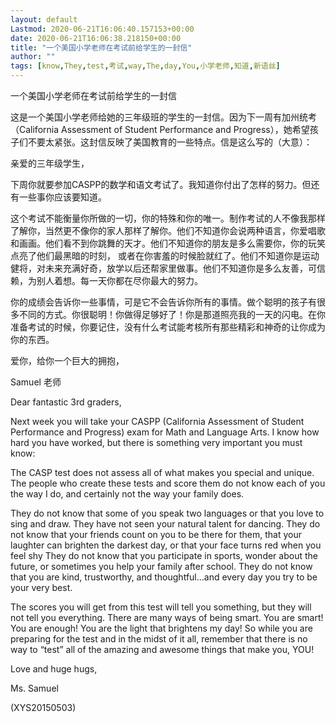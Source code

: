 ```yaml
---
layout: default
Lastmod: 2020-06-21T16:06:40.157153+00:00
date: 2020-06-21T16:06:38.218150+00:00
title: "一个美国小学老师在考试前给学生的一封信"
author: ""
tags: [know,They,test,考试,way,The,day,You,小学老师,知道,新语丝]
---
```


一个美国小学老师在考试前给学生的一封信

这是一个美国小学老师给她的三年级班的学生的一封信。因为下一周有加州统考（California Assessment of Student Performance and Progress），她希望孩子们不要太紧张。这封信反映了美国教育的一些特点。信是这么写的（大意）：

亲爱的三年级学生，

下周你就要参加CASPP的数学和语文考试了。我知道你付出了怎样的努力。但还有一些事你应该要知道。

这个考试不能衡量你所做的一切，你的特殊和你的唯一。制作考试的人不像我那样了解你，当然更不像你的家人那样了解你。他们不知道你会说两种语言，你爱唱歌和画画。他们看不到你跳舞的天才。他们不知道你的朋友是多么需要你，你的玩笑点亮了他们最黑暗的时刻， 或者在你害羞的时候脸就红了。他们不知道你是运动健将，对未来充满好奇，放学以后还帮家里做事。他们不知道你是多么友善，可信赖，为别人着想。每一天你都在尽你最大的努力。

你的成绩会告诉你一些事情，可是它不会告诉你所有的事情。做个聪明的孩子有很多不同的方式。你很聪明！你做得足够好了！你是那道照亮我的一天的闪电。在你准备考试的时候，你要记住，没有什么考试能考核所有那些精彩和神奇的让你成为你的东西。

爱你，给你一个巨大的拥抱，

Samuel 老师

Dear fantastic 3rd graders,

Next week you will take your CASPP (California Assessment of Student Performance and Progress) exam for Math and Language Arts. I know how hard you have worked, but there is something very important you must know:

The CASP test does not assess all of what makes you special and unique. The people who create these tests and score them do not know each of you the way I do, and certainly not the way your family does.

They do not know that some of you speak two languages or that you love to sing and draw. They have not seen your natural talent for dancing. They do not know that your friends count on you to be there for them, that your laughter can brighten the darkest day, or that your face turns red when you feel shy  They do not know that you participate in sports, wonder about the future, or sometimes you help your family after school. They do not know that you are kind, trustworthy, and thoughtful…and every day you try to be your very best.

The scores you will get from this test will tell you something, but they will not tell you everything. There are many ways of being smart. You are smart! You are enough! You are the light that brightens my day! So while you are preparing for the test and in the midst of it all, remember that there is no way to “test” all of the amazing and awesome things that make you, YOU!

Love and huge hugs,

Ms. Samuel

(XYS20150503)

